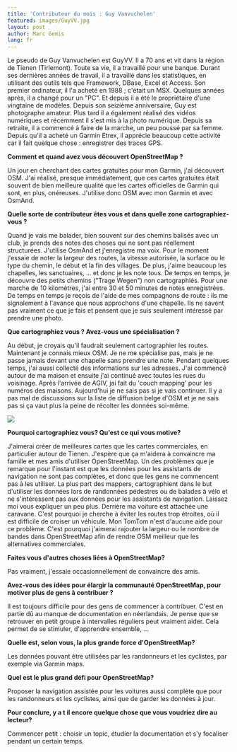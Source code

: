 ```yaml
---
title: 'Contributeur du mois : Guy Vanvuchelen'
featured: images/GuyVV.jpg
layout: post
author: Marc Gemis
lang: fr
---
```


Le pseudo de Guy Vanvuchelen est GuyVV.  Il a 70 ans et vit dans la région de Tienen (Tirlemont). Toute sa vie, il a travaillé pour une banque. Durant ses dernières années de travail, il a travaillé dans les statistiques, en utilisant des outils tels que Framework, DBase, Excel et Access. Son premier ordinateur, il l'a acheté en 1988 ; c'était un MSX. Quelques années après, il a changé pour un "PC". Et depuis il a été le propriétaire d'une vingtaine de modèles. Depuis son seizième anniversaire, Guy est photographe amateur. Plus tard il a également réalisé des vidéos numériques et récemment il s'est mis à la photo numérique. Depuis sa retraite, il a commencé à faire de la marche, un peu poussé par sa femme. Depuis qu'il a acheté un Garmin Etrex, il apprécie beaucoup cette activité car il fait quelque chose : enregistrer des traces GPS.

**Comment et quand avez vous découvert OpenStreetMap ?**

Un jour en cherchant des cartes gratuites pour mon Garmin, j'ai découvert OSM. J'ai réalisé, presque immédiatement, que ces cartes gratuites était souvent de bien meilleure qualité que les cartes officielles de Garmin qui sont, en plus, onéreuses. J'utilise donc OSM avec mon Garmin et avec OsmAnd.

**Quelle sorte de contributeur êtes vous et dans quelle zone cartographiez-vous ?**

Quand je vais me balader, bien souvent sur des chemins balisés avec un club, je prends des notes des choses qui ne sont pas réellement structurées. J'utilise OsmAnd et j'enregistre ma voix. Pour le moment j'essaie de noter la largeur des routes, la vitesse autorisée, la surface ou le type du chemin, le début et la fin des villages. De plus, j'aime beaucoup les chapelles, les sanctuaires, ...  et donc je les note tous. De temps en temps, je découvre des petits chemins ("Trage Wegen") non cartographiés. Pour une marche de 10 kilomètres, j'ai entre 30 et 50 minutes de notes enregistrées. De temps en temps je reçois de l'aide de mes compagnons de route : ils me signalement à l'avance que nous approchons d'une chapelle. Ils ne savent pas vraiment ce que je fais et pensent que je suis seulement intéressé par prendre une photo.

**Que cartographiez vous ? Avez-vous une spécialisation ?**

Au début, je croyais qu'il faudrait seulement cartographier les routes. Maintenant je connais mieux OSM. Je ne me spécialise pas, mais je ne passe jamais devant une chapelle sans prendre une note. Pendant quelques temps, j'ai aussi collecté des informations sur les adresses. J'ai commencé autour de ma maison et ensuite j'ai continué avec toutes les rues du voisinage. Après l'arrivée de AGIV, jai fait du 'couch mapping' pour les numéros des maisons. Aujourd'hui je ne sais pas si je vais continuer. Il y a pas mal de discussions sur la liste de diffusion belge d'OSM et je ne sais pas si ça vaut plus la peine de récolter les données soi-même.

<img src="{{ site.baseurl }}/assets/images/Kapelletje_GuyVV.png.png"/>

**Pourquoi cartographiez vous? Qu'est ce qui vous motive?**

J'aimerai créer de meilleures cartes que les cartes commerciales, en particulier autour de Tienen. J'espère que ça m'aidera à convaincre ma famille et mes amis d'utiliser OpenStreetMap. Un des problèmes que je remarque pour l'instant est que les données pour les assistants de navigation ne sont pas complètes, et donc que les gens ne commencent pas à les utiliser. La plus part des mappers, cartographient dans le but d'utiliser les données lors de randonnées pédestres ou de balades à vélo et ne s'intéressent pas aux données pour les assistants de navigation. Laissez moi vous expliquer un peu plus. Derrière ma voiture est attachée une caravane. C'est pourquoi je cherche à éviter les routes trop étroites, où il est difficile de croiser un véhicule. Mon TomTom n'est d'aucune aide pour ce problème. C'est pourquoi j'aimerai rajouter la largeur ou le nombre de bandes dans OpenStreetMap afin de rendre OSM meilleur que les alternatives commerciales.

**Faites vous d'autres choses liées à OpenStreetMap?**

Pas vraiment, j'essaie occasionnellement de convaincre des amis.

**Avez-vous des idées pour élargir la communauté OpenStreetMap, pour motiver plus de gens à contribuer ?**

Il est toujours difficile pour des gens de commencer à contribuer. C'est en partie dû au manque de documentation en néerlandais. Je pense que se retrouver en petit groupe à intervalles réguliers peut vraiment aider. Cela permet de se stimuler, d'apprendre ensemble, ...

**Quelle est, selon vous, la plus grande force d'OpenStreetMap?**

Les données pouvant être utilisées par les randonneurs et les cyclistes, par exemple via Garmin maps.

**Quel est le plus grand défi pour OpenStreetMap?**

Proposer la navigation assistée pour les voitures aussi complète que pour les randonneurs et les cyclistes, ainsi que de garder les données à jour.

**Pour conclure, y a t il encore quelque chose que vous voudriez dire au lecteur?**

Commencer petit : choisir un topic, étudier la documentation et s'y focaliser pendant un certain temps.

